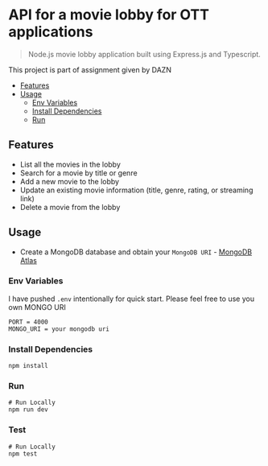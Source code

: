 # API for a movie lobby for OTT applications

> Node.js movie lobby application built using Express.js and Typescript.

This project is part of assignment given by DAZN

<!-- toc -->

- [Features](#features)
- [Usage](#usage)
  - [Env Variables](#env-variables)
  - [Install Dependencies](#install-dependencies-frontend--backend)
  - [Run](#run)
  <!-- tocstop -->

## Features

- List all the movies in the lobby
- Search for a movie by title or genre
- Add a new movie to the lobby
- Update an existing movie information (title, genre, rating, or streaming link)
- Delete a movie from the lobby

## Usage

- Create a MongoDB database and obtain your `MongoDB URI` - [MongoDB Atlas](https://www.mongodb.com/cloud/atlas/register)

### Env Variables

I have pushed `.env` intentionally for quick start. Please feel free to use you own MONGO URI

```
PORT = 4000
MONGO_URI = your mongodb uri
```

### Install Dependencies

```
npm install
```

### Run

```
# Run Locally
npm run dev
```

### Test
```
# Run Locally
npm test
```
